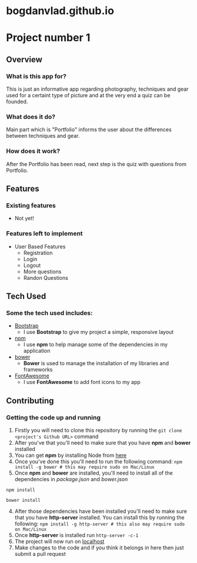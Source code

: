 # bogdanvlad.github.io
# Project number 1

## Overview

### What is this app for?
This is just an informative app regarding photography, techniques and gear used for a certaint type of picture and at the very end a quiz can be founded.

### What does it do?
Main part which is "Portfolio" informs the user about the differences between techniques and gear.

### How does it work?
After the Portfolio has been read, next step is the quiz with questions from Portfolio.

## Features

### Existing features
- Not yet!
### Features left to implement
  - User Based Features
    - Registration
    - Login
    - Logout
    - More questions
    - Randon Questions

## Tech Used

### Some the tech used includes:
- [Bootstrap](http://getbootstrap.com/)
    - I use **Bootstrap** to give my project a simple, responsive layout
- [npm](https://www.npmjs.com/)
    - I use **npm** to help manage some of the dependencies in my application
- [bower](https://bower.io/)
    - **Bower** is used to manage the installation of my libraries and frameworks
- [FontAwesome](https://fontawesome.com)
    - I use **FontAwesome** to add font icons to my app

## Contributing

### Getting the code up and running

1. Firstly you will need to clone this repository by running the ```git clone <project's Github URL>``` command
2. After you've that you'll need to make sure that you have **npm** and **bower** installed
  1. You can get **npm** by installing Node from [here](https://nodejs.org/en/)
  2. Once you've done this you'll need to run the following command:
     `npm install -g bower # this may require sudo on Mac/Linux`
3. Once **npm** and **bower** are installed, you'll need to install all of the dependencies in *package.json* and *bower.json*
  ```
  npm install
 
  bower install
  ```
4. After those dependencies have been installed you'll need to make sure that you have **http-server** installed. You can install this by running the following: ```npm install -g http-server # this also may require sudo on Mac/Linux```
5. Once **http-server** is installed run ```http-server -c-1```
6. The project will now run on [localhost](http://127.0.0.1:8080)
7. Make changes to the code and if you think it belongs in here then just submit a pull request
